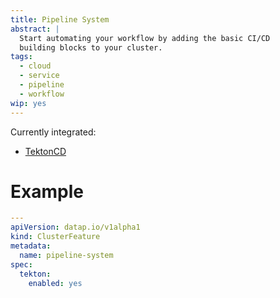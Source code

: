 ```yaml
---
title: Pipeline System
abstract: |
  Start automating your workflow by adding the basic CI/CD
  building blocks to your cluster.
tags:
  - cloud
  - service
  - pipeline
  - workflow
wip: yes
---
```


Currently integrated:

 - [TektonCD](https://tekton.dev)

# Example

```yaml
---
apiVersion: datap.io/v1alpha1
kind: ClusterFeature
metadata:
  name: pipeline-system
spec:
  tekton:
    enabled: yes
```
